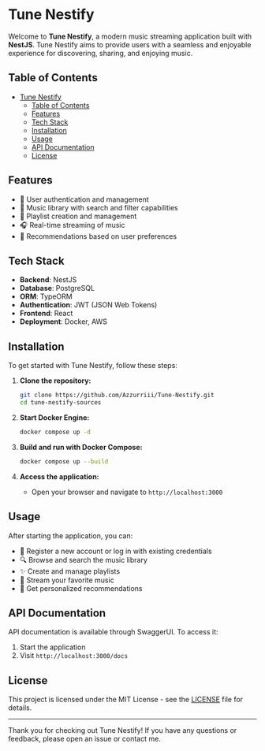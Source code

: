 # Tune Nestify

Welcome to **Tune Nestify**, a modern music streaming application built with **NestJS**. Tune Nestify aims to provide users with a seamless and enjoyable experience for discovering, sharing, and enjoying music.

## Table of Contents
- [Tune Nestify](#tune-nestify)
  - [Table of Contents](#table-of-contents)
  - [Features](#features)
  - [Tech Stack](#tech-stack)
  - [Installation](#installation)
  - [Usage](#usage)
  - [API Documentation](#api-documentation)
  - [License](#license)

## Features
- 🔐 User authentication and management
- 🎵 Music library with search and filter capabilities
- 📝 Playlist creation and management
- 🎧 Real-time streaming of music
- 🎯 Recommendations based on user preferences

## Tech Stack
- **Backend**: NestJS
- **Database**: PostgreSQL
- **ORM**: TypeORM
- **Authentication**: JWT (JSON Web Tokens)
- **Frontend**: React
- **Deployment**: Docker, AWS

## Installation

To get started with Tune Nestify, follow these steps:

1. **Clone the repository:**
   ```bash
   git clone https://github.com/Azzurriii/Tune-Nestify.git
   cd tune-nestify-sources
   ```

2. **Start Docker Engine:**
   ```bash
   docker compose up -d
   ```

3. **Build and run with Docker Compose:**
   ```bash
   docker compose up --build
   ```

4. **Access the application:**
   - Open your browser and navigate to `http://localhost:3000`

## Usage

After starting the application, you can:
- 👤 Register a new account or log in with existing credentials
- 🔍 Browse and search the music library
- ✨ Create and manage playlists
- 🎵 Stream your favorite music
- 🎯 Get personalized recommendations

## API Documentation

API documentation is available through SwaggerUI. To access it:
1. Start the application
2. Visit `http://localhost:3000/docs`

## License

This project is licensed under the MIT License - see the [LICENSE](LICENSE) file for details.

---

Thank you for checking out Tune Nestify! If you have any questions or feedback, please open an issue or contact me.